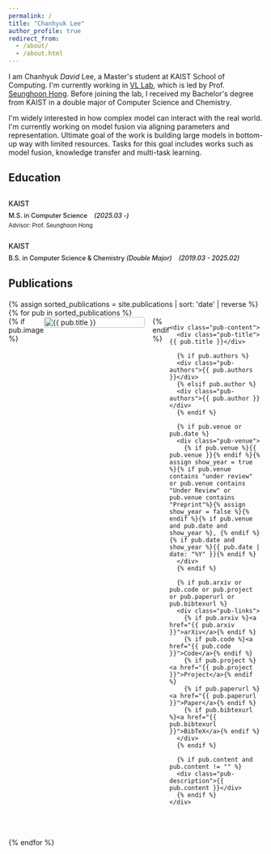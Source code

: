 ```yaml
---
permalink: /
title: "Chanhyuk Lee"
author_profile: true
redirect_from: 
  - /about/
  - /about.html
---
```


I am Chanhyuk *David* Lee, a Master's student at KAIST School of Computing. I'm currently working in [VL Lab](http://vllab.kaist.ac.kr), which is led by Prof. [Seunghoon Hong](https://maga33.github.io/). Before joining the lab, I received my Bachelor's degree from KAIST in a double major of Computer Science and Chemistry.

I'm widely interested in how complex model can interact with the real world. I'm currently working on model fusion via aligning parameters and representation. Ultimate goal of the work is building large models in bottom-up way with limited resources. Tasks for this goal includes works such as model fusion, knowledge transfer and multi-task learning.



## Education

<style>
.page__content > p {
  font-size: 0.95em;
  line-height: 1.6;
}

.page__content > p a {
  color: var(--global-link-color);
  text-decoration: none;
}

.page__content > p a:hover {
  color: var(--global-link-color-hover);
  text-decoration: underline;
}
.education-section {
  margin: 30px 0;
}

.education-item {
  margin-bottom: 25px;
  border-radius: 0 5px 5px 0;
}

.education-institution {
  font-size: 1.0em;
  font-weight: 550;
  margin-bottom: 8px;
}

.education-degree {
  font-size: 0.9em;
  font-weight: 500;
  margin-bottom: 5px;
  color: var(--global-text-color);
}

.education-period {
  color: var(--global-text-color-light);
  font-style: italic;
  margin-left: 10px;
}

.education-advisor {
  font-size: 0.8em;
  margin-top: 5px;
}

.education-advisor a {
  color: var(--global-link-color);
  text-decoration: none;
}

.education-advisor a:hover {
  color: var(--global-link-color-hover);
  text-decoration: underline;
}

.publication-list {
  list-style: none;
  padding: 0;
  margin: 20px 0;
}

.publication-item {
  display: flex;
  margin-bottom: 30px;
  border-bottom: 1px solid var(--global-border-color);
  padding-bottom: 20px;
  align-items: flex-start;
}

.publication-item:last-child {
  border-bottom: none;
}

.pub-thumbnail {
  flex-shrink: 0;
  width: 200px;
  margin-right: 15px;
  border-radius: 4px;
}

.pub-thumbnail img {
  width: 100%;
  object-fit: contain;
  border-radius: 4px;
}

.pub-content {
  flex: 1;
}

.pub-title {
  font-size: 0.95em;
  font-weight: 550;
  margin-bottom: 5px;
  line-height: 1.3;
  color: var(--global-text-color);
}

.pub-authors {
  margin-bottom: 5px;
  font-size: 0.8em;
  color: var(--global-text-color);
}

.pub-venue {
  margin-bottom: 4px;
  font-style: italic;
  color: var(--global-text-color-light);
  font-size: 0.8em;
}

.pub-links {
  margin-bottom: 4px;
}

.pub-links a {
  color: var(--global-link-color);
  text-decoration: none;
  margin-right: 10px;
  font-size: 0.8em;
}

.pub-links a:hover {
  text-decoration: underline;
  color: var(--global-link-color-hover);
}

.pub-description {
  font-size: 0.95em;
  line-height: 1.4;
  color: var(--global-text-color);
}

.author-highlight {
  font-weight: bold;
  text-decoration: underline;
}
</style>

<div class="education-section">
  <div class="education-item">
    <div class="education-institution">KAIST</div>
    <div class="education-degree">
      M.S. in Computer Science 
      <span class="education-period">(2025.03 -)</span>
    </div>
    <div class="education-advisor">Advisor: Prof. <a href="https://maga33.github.io/">Seunghoon Hong</a></div>
  </div>
  
  <div class="education-item">
    <div class="education-institution">KAIST</div>
    <div class="education-degree">
      B.S. in Computer Science & Chemistry <em>(Double Major)</em>
      <span class="education-period">(2019.03 - 2025.02)</span>
    </div>
  </div>
</div>

## Publications

<div class="publication-list">
  {% assign sorted_publications = site.publications | sort: 'date' | reverse %}
  {% for pub in sorted_publications %}
  <div class="publication-item">
    {% if pub.image %}
    <div class="pub-thumbnail">
      <img src="{{ pub.image }}" alt="{{ pub.title }}" />
    </div>
    {% endif %}
    
    <div class="pub-content">
      <div class="pub-title">{{ pub.title }}</div>
      
      {% if pub.authors %}
      <div class="pub-authors">{{ pub.authors }}</div>
      {% elsif pub.author %}
      <div class="pub-authors">{{ pub.author }}</div>
      {% endif %}
      
      {% if pub.venue or pub.date %}
      <div class="pub-venue">
        {% if pub.venue %}{{ pub.venue }}{% endif %}{% assign show_year = true %}{% if pub.venue contains "under review" or pub.venue contains "Under Review" or pub.venue contains "Preprint"%}{% assign show_year = false %}{% endif %}{% if pub.venue and pub.date and show_year %}, {% endif %}{% if pub.date and show_year %}{{ pub.date | date: "%Y" }}{% endif %}
      </div>
      {% endif %}
      
      {% if pub.arxiv or pub.code or pub.project or pub.paperurl or pub.bibtexurl %}
      <div class="pub-links">
        {% if pub.arxiv %}<a href="{{ pub.arxiv }}">arXiv</a>{% endif %}
        {% if pub.code %}<a href="{{ pub.code }}">Code</a>{% endif %}
        {% if pub.project %}<a href="{{ pub.project }}">Project</a>{% endif %}
        {% if pub.paperurl %}<a href="{{ pub.paperurl }}">Paper</a>{% endif %}
        {% if pub.bibtexurl %}<a href="{{ pub.bibtexurl }}">BibTeX</a>{% endif %}
      </div>
      {% endif %}
      
      {% if pub.content and pub.content != "" %}
      <div class="pub-description">{{ pub.content }}</div>
      {% endif %}
    </div>
  </div>
  {% endfor %}
</div>

<script>
document.addEventListener('DOMContentLoaded', function() {
  // 이미지 높이 조정
  const items = document.querySelectorAll('.publication-item');
  
  items.forEach(function(item) {
    const content = item.querySelector('.pub-content');
    const thumbnail = item.querySelector('.pub-thumbnail img');
    
    if (content && thumbnail) {
      const contentHeight = content.offsetHeight;
      thumbnail.style.height = contentHeight + 'px';
    }
  });
  
  // 저자 이름 자동 하이라이트
  const myNames = [
    'Chanhyuk Lee',
    'Chanhyuk David Lee', 
    'David Lee',
    'C. Lee',
    'C.H. Lee'
  ];
  
  const authorElements = document.querySelectorAll('.pub-authors');
  
  authorElements.forEach(function(authorElement) {
    let authorHtml = authorElement.innerHTML;
    
    myNames.forEach(function(name) {
      // 이미 <strong> 태그가 있는 경우 제거하고 새로운 스타일 적용
      const strongRegex = new RegExp(`<strong>${name}</strong>`, 'gi');
      const plainRegex = new RegExp(`\\b${name}\\b`, 'gi');
      
      // 기존 strong 태그 제거
      authorHtml = authorHtml.replace(strongRegex, name);
      
      // 새로운 하이라이트 클래스 적용
      authorHtml = authorHtml.replace(plainRegex, `<span class="author-highlight">${name}</span>`);
    });
    
    authorElement.innerHTML = authorHtml;
  });
});
</script>

